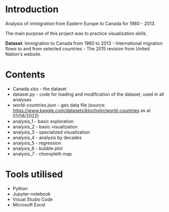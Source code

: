 # Introduction

Analysis of immigration from Eastern Europe to Canada for 1980 - 2013.

The main purpose of this project was to practice visualization skills.

**Dataset**: Immigration to Canada from 1980 to 2013 - International migration flows to and from selected countries - The 2015 revision from United Nation's website.

# Contents

- Canada.xlsx - the dataset
- dataset.py - code for loading and modification of the dataset, used in all analyses
- world-countries.json - geo data file (source: https://www.kaggle.com/datasets/ktochylin/world-countries as at 01/08/2022)
- analysis_1 - basic exploration
- analysis_2 - basic visualization
- analysis_3 - specialized visualization
- analysis_4 - analysis by decades
- analysis_5 - regression
- analysis_6 - bubble plot
- analysis_7 - choropleth map

# Tools utilised
- Python
- Jupyter-notebook
- Visual Studio Code
- Microsoft Excel
